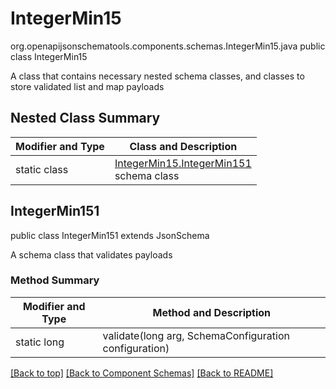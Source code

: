 # IntegerMin15
org.openapijsonschematools.components.schemas.IntegerMin15.java
public class IntegerMin15

A class that contains necessary nested schema classes, and classes to store validated list and map payloads

## Nested Class Summary
| Modifier and Type | Class and Description |
| ----------------- | ---------------------- |
| static class | [IntegerMin15.IntegerMin151](#integermin151)<br> schema class |

## IntegerMin151
public class IntegerMin151
extends JsonSchema

A schema class that validates payloads

### Method Summary
| Modifier and Type | Method and Description |
| ----------------- | ---------------------- |
| static long | validate(long arg, SchemaConfiguration configuration) |

[[Back to top]](#top) [[Back to Component Schemas]](../../../README.md#Component-Schemas) [[Back to README]](../../../README.md)
